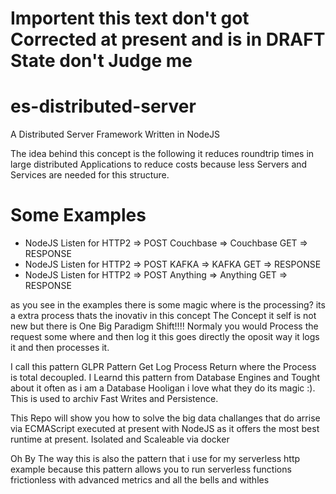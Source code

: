 # Importent this text don't got Corrected at present and is in DRAFT State don't Judge me

# es-distributed-server
A Distributed Server Framework Written in NodeJS 

The idea behind this concept is the following it reduces roundtrip times in large distributed Applications to reduce costs because less Servers and Services are needed for this structure.


# Some Examples
- NodeJS Listen for HTTP2 => POST Couchbase => Couchbase GET => RESPONSE
- NodeJS Listen for HTTP2 => POST KAFKA => KAFKA GET => RESPONSE
- NodeJS Listen for HTTP2 => POST Anything => Anything GET => RESPONSE

as you see in the examples there is some magic where is the processing? its a extra process thats the inovativ in this concept
The Concept it self is not new but there is One Big Paradigm Shift!!!! Normaly you would Process the request some where and then log it this goes directly the oposit way it logs it and then processes it.

I call this pattern GLPR Pattern Get Log Process Return where the Process is total decoupled. I Learnd this pattern from Database Engines and Tought about it often as i am a Database Hooligan i love what they do its magic :). This is used to archiv Fast Writes and Persistence.

This Repo will show you how to solve the big data challanges that do arrise via ECMAScript executed at present with NodeJS as it offers the most best runtime at present. Isolated and Scaleable via docker 

Oh By The way this is also the pattern that i use for my serverless http example because this pattern allows you to run serverless functions frictionless with advanced metrics and all the bells and withles



